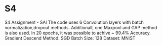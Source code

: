 # S4
S4 Assignment - SAI
The code uses 6 Convolution layers with batch normalization,dropout methods.
Additionall, one Maxpool and GAP method is also used.
In 20 epochs, it was possible to achive ~ 99.4% Accuracy.
Gradient Descend Method: SGD
Batch Size: 128
Dataset: MNIST
